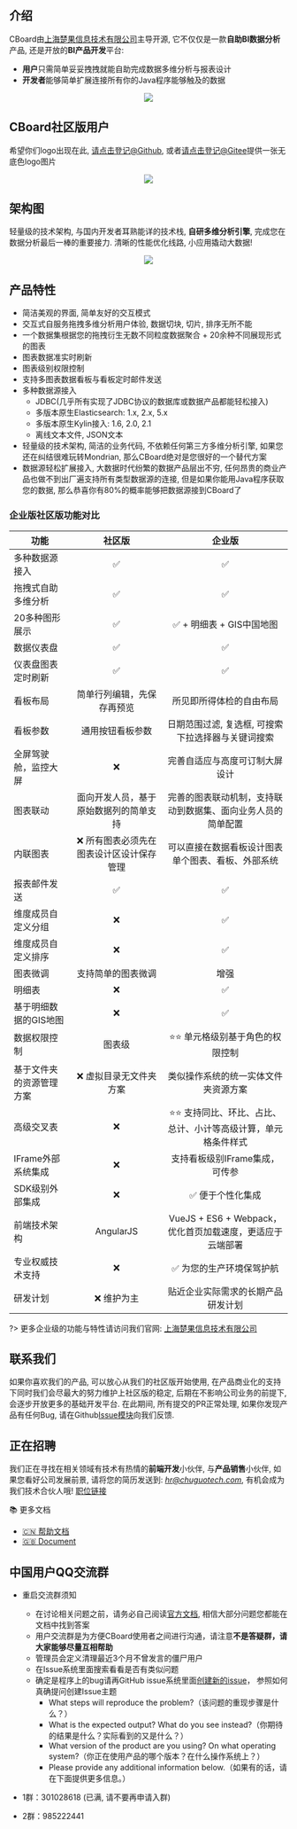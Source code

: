 ## 介绍
CBoard由[上海楚果信息技术有限公司](http://www.chuguotech.com/)主导开源, 它不仅仅是一款**自助BI数据分析**产品, 还是开放的**BI产品开发**平台:
- **用户**只需简单妥妥拽拽就能自助完成数据多维分析与报表设计
- **开发者**能够简单扩展连接所有你的Java程序能够触及的数据

<div style="text-align:center">
  <img class="img-responsive" src="https://raw.githubusercontent.com/wiki/Zhazhanan/cboard/images/home/zh-cn-widget-one-shot.png"  />
</div>

## CBoard社区版用户
希望你们logo出现在此, [请点击登记@Github](https://github.com/TuiQiao/CBoard/issues/122), 或者[请点击登记@Gitee](https://gitee.com/tuiqiao/CBoard/issues/IMLIJ)提供一张无底色logo图片
<div style="text-align:center">
  <img class="img-responsive" src="https://raw.githubusercontent.com/wiki/Zhazhanan/cboard/images/home/custom-logos.png"  />
</div>

## 架构图
轻量级的技术架构, 与国内开发者耳熟能详的技术栈, **自研多维分析引擎**, 完成您在数据分析最后一棒的重要接力. 清晰的性能优化线路, 小应用撬动大数据!
<div style="text-align:center">
  <img class="img-responsive" src="https://raw.githubusercontent.com/wiki/Zhazhanan/cboard/images/home/arch.png"  />
</div>


## 产品特性

* 简洁美观的界面, 简单友好的交互模式
* 交互式自服务拖拽多维分析用户体验, 数据切块, 切片, 排序无所不能
* 一个数据集根据您的拖拽衍生无数不同粒度数据聚合 + 20余种不同展现形式的图表
* 图表数据准实时刷新
* 图表级别权限控制
* 支持多图表数据看板与看板定时邮件发送
* 多种数据源接入
  * JDBC(几乎所有实现了JDBC协议的数据库或数据产品都能轻松接入)
  * 多版本原生Elasticsearch: 1.x, 2.x, 5.x
  * 多版本原生Kylin接入: 1.6, 2.0, 2.1
  * 离线文本文件, JSON文本
* 轻量级的技术架构, 简洁的业务代码, 不依赖任何第三方多维分析引擎, 如果您还在纠结很难玩转Mondrian, 那么CBoard绝对是您很好的一个替代方案
* 数据源轻松扩展接入, 大数据时代纷繁的数据产品层出不穷, 任何昂贵的商业产品也做不到出厂遍支持所有类型数据源的连接, 但是如果你能用Java程序获取您的数据, 那么恭喜你有80%的概率能够把数据源接到CBoard了

### 企业版社区版功能对比
功能 | 社区版 | 企业版
---|:---:|:---:
多种数据源接入| :white_check_mark: | :white_check_mark: 
拖拽式自助多维分析|:white_check_mark: | :white_check_mark: 
20多种图形展示|:white_check_mark: | :white_check_mark: + 明细表 + GIS中国地图
数据仪表盘|:white_check_mark: | :white_check_mark: 
仪表盘图表定时刷新 |:white_check_mark: | :white_check_mark: 
看板布局 | 简单行列编辑，先保存再预览 | 所见即所得体检的自由布局
看板参数 | 通用按钮看板参数 | 日期范围过滤, 复选框, 可搜索下拉选择器与关键词搜索
全屏驾驶舱，监控大屏 | :x: | 完善自适应与高度可订制大屏设计
图表联动 | 面向开发人员，基于原始数据列的简单支持 | 完善的图表联动机制，支持联动到数据集、面向业务人员的简单配置
内联图表| :x: 所有图表必须先在图表设计区设计保存管理 | 可以直接在数据看板设计图表单个图表、看板、外部系统
报表邮件发送|:white_check_mark: | :white_check_mark: 
维度成员自定义分组 | :x: | :white_check_mark: 
维度成员自定义排序 | :x: | :white_check_mark: 
图表微调 | 支持简单的图表微调 | 增强
明细表 | :x: | :white_check_mark: 
基于明细数据的GIS地图 | :x: | :white_check_mark: 
数据权限控制| 图表级 | :star::star: 单元格级别基于角色的权限控制
基于文件夹的资源管理方案 | :x: 虚拟目录无文件夹方案 | 类似操作系统的统一实体文件夹资源方案
高级交叉表 | :x: | :star::star: 支持同比、环比、占比、总计、小计等高级计算，单元格条件样式 
IFrame外部系统集成  | :x: | 支持看板级别IFrame集成，可传参
SDK级别外部集成  | :x: | :white_check_mark: 便于个性化集成
前端技术架构 | AngularJS | VueJS + ES6 + Webpack，优化首页加载速度，更适应于云端部署
专业权威技术支持 | :x: | :white_check_mark: 为您的生产环境保驾护航
研发计划 | :x: 维护为主 | 贴近企业实际需求的长期产品研发计划 

?> 更多企业级的功能与特性请访问我们官网: [上海楚果信息技术有限公司](http://www.chuguotech.com/)

## 联系我们
如果你喜欢我们的产品, 可以放心从我们的社区版开始使用, 在产品商业化的支持下同时我们会尽最大的努力维护上社区版的稳定, 后期在不影响公司业务的前提下, 会逐步开放更多的基础开发平台.
在此期间, 所有提交的PR正常处理, 如果你发现产品有任何Bug, 请在Github[Issue模块](https://github.com/TuiQiao/CBoard/issues)向我们反馈.

## 正在招聘
我们正在寻找在相关领域有技术有热情的**前端开发**小伙伴, 与**产品销售**小伙伴, 如果您看好公司发展前景, 请将您的简历发送到: *hr@chuguotech.com*, 有机会成为我们技术合伙人哦!
[职位链接](http://www.chuguotech.com/2)

:books: 更多文档
- [:cn: 帮助文档](http://peter_zhang921.gitee.io/cboard_docsify/#/zh-cn/)
- [:uk: Document](https://tuiqiao.github.io/CBoardDoc/#/en-us/)

## 中国用户QQ交流群

- 重启交流群须知
    - 在讨论相关问题之前，请务必自己阅读[官方文档](http://peter_zhang921.gitee.io/cboard_docsify/#/zh-cn/), 相信大部分问题您都能在文档中找到答案
    - 用户交流群是为方便CBoard使用者之间进行沟通，请注意**不是答疑群，请大家能够尽量互相帮助**
    - 管理员会定义清理最近3个月不曾发言的僵尸用户
    - 在Issue系统里面搜索看看是否有类似问题
    - 确定是程序上的bug请再GitHub issue系统里面[创建新的issue](https://github.com/TuiQiao/CBoard/issues/new)， 参照如何真确提问创建Issue主题
        - What steps will reproduce the problem?（该问题的重现步骤是什么？）
        - What is the expected output? What do you see instead?（你期待的结果是什么？实际看到的又是什么？）
        - What version of the product are you using? On what operating system?（你正在使用产品的哪个版本？在什么操作系统上？）
        - Please provide any additional information below.（如果有的话，请在下面提供更多信息。）

- 1群：301028618 (已满, 请不要再申请入群)
- 2群：985222441 